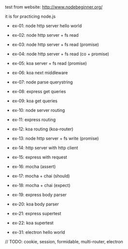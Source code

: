 test from website: http://www.nodebeginner.org/

it is for practicing node.js

- ex-01: node http server hello world
- ex-02: node http server + fs read
- ex-03: node http server + fs read (promise)
- ex-04: node http server + fs read (co + promise)
- ex-05: koa server + fs read (promise)
- ex-06: koa next middleware
- ex-07: node parse querystring
- ex-08: express get queries
- ex-09: koa get queries
- ex-10: node server routing
- ex-11: express routing
- ex-12: koa routing (koa-router)
- ex-13: node http server + fs write (promise)
- ex-14: http server with http client
- ex-15: express with request
- ex-16: mocha (assert)
- ex-17: mocha + chai (should)
- ex-18: mocha + chai (expect)
- ex-19: express body parser
- ex-20: koa body parser
- ex-21: express supertest
- ex-22: koa supertest

- ex-31: electron hello world

// TODO: cookie, session, formidable, multi-router, electron
